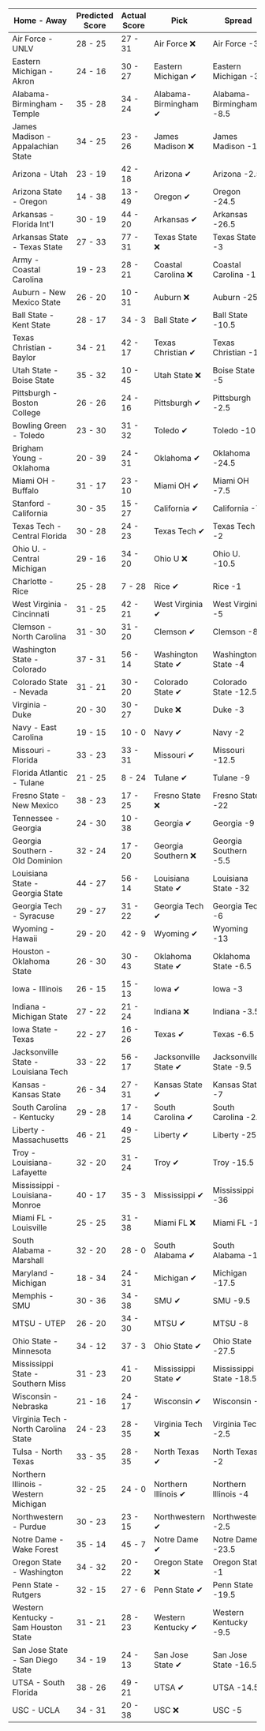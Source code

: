 Home - Away | Predicted Score | Actual Score | Pick | Spread | ATS Pick | O/U | O/U Pick
--- | --- | --- | --- | --- | --- | --- | ---
Air Force - UNLV | 28 - 25 | 27 - 31 | Air Force ❌ | Air Force -3 | Air Force ❌ | 46.5 | Over ✔
Eastern Michigan - Akron | 24 - 16 | 30 - 27 | Eastern Michigan ✔ | Eastern Michigan -3 | Eastern Michigan ❌ | 39.5 | Over ✔
Alabama-Birmingham - Temple | 35 - 28 | 34 - 24 | Alabama-Birmingham ✔ | Alabama-Birmingham -8.5 | Temple ❌ | 61 | Over ❌
James Madison - Appalachian State | 34 - 25 | 23 - 26 | James Madison ❌ | James Madison -10 | Appalachian State ✔ | 56.5 | Over ❌
Arizona - Utah | 23 - 19 | 42 - 18 | Arizona ✔ | Arizona -2.5 | Arizona ✔ | 47 | Under ❌
Arizona State - Oregon | 14 - 38 | 13 - 49 | Oregon ✔ | Oregon -24.5 | Arizona State ❌ | 53.5 | Under ❌
Arkansas - Florida Int'l | 30 - 19 | 44 - 20 | Arkansas ✔ | Arkansas -26.5 | Florida Int'l ✔ | 49.5 | Under ❌
Arkansas State - Texas State | 27 - 33 | 77 - 31 | Texas State ❌ | Texas State -3 | Texas State ❌ | 59.5 | Over ✔
Army - Coastal Carolina | 19 - 23 | 28 - 21 | Coastal Carolina ❌ | Coastal Carolina -1 | Coastal Carolina ❌ | 40.5 | Over ✔
Auburn - New Mexico State | 26 - 20 | 10 - 31 | Auburn ❌ | Auburn -25 | New Mexico State ✔ | 48 | Under ✔
Ball State - Kent State | 28 - 17 | 34 - 3 | Ball State ✔ | Ball State -10.5 | Ball State ✔ | 43 | Over ❌
Texas Christian - Baylor | 34 - 21 | 42 - 17 | Texas Christian ✔ | Texas Christian -13 | Baylor ❌ | 62 | Under ✔
Utah State - Boise State | 35 - 32 | 10 - 45 | Utah State ❌ | Boise State -5 | Utah State ❌ | 63.5 | Over ❌
Pittsburgh - Boston College | 26 - 26 | 24 - 16 | Pittsburgh ✔ | Pittsburgh -2.5 | Boston College ❌ | 46.5 | Over ❌
Bowling Green - Toledo | 23 - 30 | 31 - 32 | Toledo ✔ | Toledo -10 | Bowling Green ✔ | 49.5 | Over ✔
Brigham Young - Oklahoma | 20 - 39 | 24 - 31 | Oklahoma ✔ | Oklahoma -24.5 | Brigham Young ✔ | 58.5 | Over ❌
Miami OH - Buffalo | 31 - 17 | 23 - 10 | Miami OH ✔ | Miami OH -7.5 | Miami OH ✔ | 37 | Over ❌
Stanford - California | 30 - 35 | 15 - 27 | California ✔ | California -7 | Stanford ❌ | 53.5 | Over ❌
Texas Tech - Central Florida | 30 - 28 | 24 - 23 | Texas Tech ✔ | Texas Tech -2 | Central Florida ✔ | 59 | Under ✔
Ohio U. - Central Michigan | 29 - 16 | 34 - 20 | Ohio U ❌ | Ohio U. -10.5 | Ohio U. ✔ | 50 | Under ❌
Charlotte - Rice | 25 - 28 | 7 - 28 | Rice ✔ | Rice -1 | Rice ✔ | 46.5 | Over ❌
West Virginia - Cincinnati | 31 - 25 | 42 - 21 | West Virginia ✔ | West Virginia -5 | West Virginia ✔ | 52 | Over ✔
Clemson - North Carolina | 31 - 30 | 31 - 20 | Clemson ✔ | Clemson -8 | North Carolina ❌ | 59.5 | Over ❌
Washington State - Colorado | 37 - 31 | 56 - 14 | Washington State ✔ | Washington State -4 | Washington State ✔ | 59 | Over ✔
Colorado State - Nevada | 31 - 21 | 30 - 20 | Colorado State ✔ | Colorado State -12.5 | Nevada ✔ | 45 | Over ✔
Virginia - Duke | 20 - 30 | 30 - 27 | Duke ❌ | Duke -3 | Duke ❌ | 45.5 | Over ✔
Navy - East Carolina | 19 - 15 | 10 - 0 | Navy ✔ | Navy -2 | Navy ✔ | 30.5 | Over ❌
Missouri - Florida | 33 - 23 | 33 - 31 | Missouri ✔ | Missouri -12.5 | Florida ✔ | 55 | Over ✔
Florida Atlantic - Tulane | 21 - 25 | 8 - 24 | Tulane ✔ | Tulane -9 | Florida Atlantic ❌ | 47 | Under ✔
Fresno State - New Mexico | 38 - 23 | 17 - 25 | Fresno State ❌ | Fresno State -22 | New Mexico ✔ | 58.5 | Over ❌
Tennessee - Georgia | 24 - 30 | 10 - 38 | Georgia ✔ | Georgia -9 | Tennessee ❌ | 59 | Under ✔
Georgia Southern - Old Dominion | 32 - 24 | 17 - 20 | Georgia Southern ❌ | Georgia Southern -5.5 | Georgia Southern ❌ | 62.5 | Under ✔
Louisiana State - Georgia State | 44 - 27 | 56 - 14 | Louisiana State ✔ | Louisiana State -32 | Georgia State ❌ | 75 | Under ✔
Georgia Tech - Syracuse | 29 - 27 | 31 - 22 | Georgia Tech ✔ | Georgia Tech -6 | Syracuse ❌ | 51.5 | Over ✔
Wyoming - Hawaii | 29 - 20 | 42 - 9 | Wyoming ✔ | Wyoming -13 | Hawaii ❌ | 45 | Over ✔
Houston - Oklahoma State | 26 - 30 | 30 - 43 | Oklahoma State ✔ | Oklahoma State -6.5 | Houston ❌ | 57.5 | Under ❌
Iowa - Illinois | 26 - 15 | 15 - 13 | Iowa ✔ | Iowa -3 | Iowa ❌ | 33.5 | Over ❌
Indiana - Michigan State | 27 - 22 | 21 - 24 | Indiana ❌ | Indiana -3.5 | Indiana ❌ | 46.5 | Over ❌
Iowa State - Texas | 22 - 27 | 16 - 26 | Texas ✔ | Texas -6.5 | Iowa State ❌ | 44.5 | Over ❌
Jacksonville State - Louisiana Tech | 33 - 22 | 56 - 17 | Jacksonville State ✔ | Jacksonville State -9.5 | Jacksonville State ✔ | 54.5 | Over ✔
Kansas - Kansas State | 26 - 34 | 27 - 31 | Kansas State ✔ | Kansas State -7 | Kansas State ❌ | 60.5 | Under ✔
South Carolina - Kentucky | 29 - 28 | 17 - 14 | South Carolina ✔ | South Carolina -2.5 | Kentucky ❌ | 52.5 | Over ❌
Liberty - Massachusetts | 46 - 21 | 49 - 25 | Liberty ✔ | Liberty -25.5 | Massachusetts ✔ | 63.5 | Over ✔
Troy - Louisiana-Lafayette | 32 - 20 | 31 - 24 | Troy ✔ | Troy -15.5 | Louisiana-Lafayette ✔ | 47.5 | Over ✔
Mississippi - Louisiana-Monroe | 40 - 17 | 35 - 3 | Mississippi ✔ | Mississippi -36 | Louisiana-Monroe ✔ | 60.5 | Under ✔
Miami FL - Louisville | 25 - 25 | 31 - 38 | Miami FL ❌ | Miami FL -1 | Louisville ✔ | 46 | Over ✔
South Alabama - Marshall | 32 - 20 | 28 - 0 | South Alabama ✔ | South Alabama -10 | South Alabama ✔ | 45 | Over ❌
Maryland - Michigan | 18 - 34 | 24 - 31 | Michigan ✔ | Michigan -17.5 | Maryland ✔ | 51 | Over ✔
Memphis - SMU | 30 - 36 | 34 - 38 | SMU ✔ | SMU -9.5 | Memphis ✔ | 64.5 | Over ✔
MTSU - UTEP | 26 - 20 | 34 - 30 | MTSU ✔ | MTSU -8 | UTEP ✔ | 48.5 | Under ❌
Ohio State - Minnesota | 34 - 12 | 37 - 3 | Ohio State ✔ | Ohio State -27.5 | Minnesota ❌ | 51.5 | Under ✔
Mississippi State - Southern Miss | 31 - 23 | 41 - 20 | Mississippi State ✔ | Mississippi State -18.5 | Southern Miss ❌ | 48.5 | Over ✔
Wisconsin - Nebraska | 21 - 16 | 24 - 17 | Wisconsin ✔ | Wisconsin -7 | Nebraska ✔ | 36.5 | Over ✔
Virginia Tech - North Carolina State | 24 - 23 | 28 - 35 | Virginia Tech ❌ | Virginia Tech -2.5 | North Carolina State ✔ | 41 | Over ✔
Tulsa - North Texas | 33 - 35 | 28 - 35 | North Texas ✔ | North Texas -2 | Tulsa ❌ | 69.5 | Under ✔
Northern Illinois - Western Michigan | 32 - 25 | 24 - 0 | Northern Illinois ✔ | Northern Illinois -4 | Northern Illinois ✔ | 56.5 | Over ❌
Northwestern - Purdue | 30 - 23 | 23 - 15 | Northwestern ✔ | Northwestern -2.5 | Northwestern ✔ | 47.5 | Over ❌
Notre Dame - Wake Forest | 35 - 14 | 45 - 7 | Notre Dame ✔ | Notre Dame -23.5 | Wake Forest ❌ | 47.5 | Over ✔
Oregon State - Washington | 34 - 32 | 20 - 22 | Oregon State ❌ | Oregon State -1 | Oregon State ❌ | 62 | Over ❌
Penn State - Rutgers | 32 - 15 | 27 - 6 | Penn State ✔ | Penn State -19.5 | Rutgers ❌ | 40 | Over ❌
Western Kentucky - Sam Houston State | 31 - 21 | 28 - 23 | Western Kentucky ✔ | Western Kentucky -9.5 | Western Kentucky ❌ | 52.5 | Under ✔
San Jose State - San Diego State | 34 - 19 | 24 - 13 | San Jose State ✔ | San Jose State -16.5 | San Diego State ✔ | 48 | Over ❌
UTSA - South Florida | 38 - 26 | 49 - 21 | UTSA ✔ | UTSA -14.5 | South Florida ❌ | 66.5 | Under ❌
USC - UCLA | 34 - 31 | 20 - 38 | USC ❌ | USC -5 | UCLA ✔ | 62.5 | Over ❌